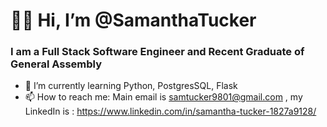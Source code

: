 # 👋🏻 Hi, I’m @SamanthaTucker
### I am a Full Stack Software Engineer and Recent Graduate of General Assembly
- 🌱 I’m currently learning Python, PostgresSQL, Flask
- 📫 How to reach me: Main email is samtucker9801@gmail.com , my LinkedIn is : https://www.linkedin.com/in/samantha-tucker-1827a9128/



<!---
SamanthaTucker/SamanthaTucker is a ✨ special ✨ repository because its `README.md` (this file) appears on your GitHub profile.
You can click the Preview link to take a look at your changes.
--->
